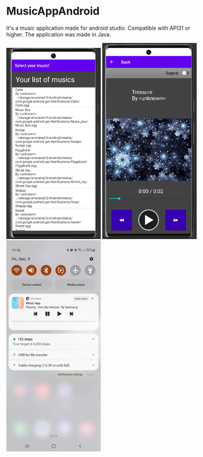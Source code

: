 # MusicAppAndroid
It's a music application made for android studio. Compatible with API31 or higher. The application was made in Java.

<div>
  <img src="/ImageGitHubShowcaseREADME/CaptureA.PNG" width="250" alt="Showcase A" title="Showcase A">
  <img src="/ImageGitHubShowcaseREADME/CaptureB.PNG" width="250" alt="Showcase B" title="Showcase B">
  <img src="/ImageGitHubShowcaseREADME/CaptureC.jpg" width="250" alt="Showcase C" title="Showcase C">
</div>
